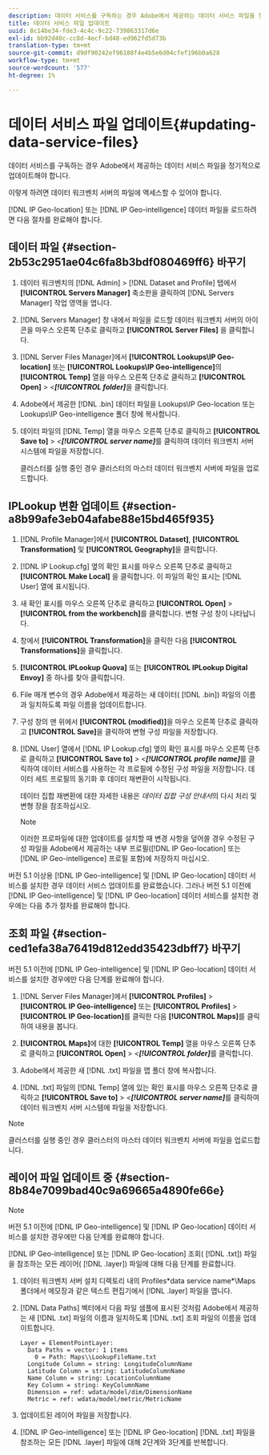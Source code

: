 ```yaml
---
description: 데이터 서비스를 구독하는 경우 Adobe에서 제공하는 데이터 서비스 파일을 정기적으로 업데이트해야 합니다.
title: 데이터 서비스 파일 업데이트
uuid: 8c14be34-fde3-4c4c-9c22-739863317d6e
exl-id: bb92d40c-cc8d-4ecf-bd48-ed962fd5d73b
translation-type: tm+mt
source-git-commit: d9df90242ef96188f4e4b5e6d04cfef196b0a628
workflow-type: tm+mt
source-wordcount: '577'
ht-degree: 1%

---
```


# 데이터 서비스 파일 업데이트{#updating-data-service-files}

데이터 서비스를 구독하는 경우 Adobe에서 제공하는 데이터 서비스 파일을 정기적으로 업데이트해야 합니다.

이렇게 하려면 데이터 워크벤치 서버의 파일에 액세스할 수 있어야 합니다.

[!DNL IP Geo-location] 또는 [!DNL IP Geo-intelligence] 데이터 파일을 로드하려면 다음 절차를 완료해야 합니다.

## 데이터 파일 {#section-2b53c2951ae04c6fa8b3bdf080469ff6} 바꾸기

1. 데이터 워크벤치의 [!DNL Admin] > [!DNL Dataset and Profile] 탭에서 **[!UICONTROL Servers Manager]** 축소판을 클릭하여 [!DNL Servers Manager] 작업 영역을 엽니다.

1. [!DNL Servers Manager] 창 내에서 파일을 로드할 데이터 워크벤치 서버의 아이콘을 마우스 오른쪽 단추로 클릭하고 **[!UICONTROL Server Files]** 을 클릭합니다.

1. [!DNL Server Files Manager]에서 **[!UICONTROL Lookups\IP Geo-location]** 또는 **[!UICONTROL Lookups\IP Geo-intelligence]**&#x200B;의 **[!UICONTROL Temp]** 열을 마우스 오른쪽 단추로 클릭하고 **[!UICONTROL Open]** > *&lt;**[!UICONTROL folder]***&#x200B;을 클릭합니다.

1. Adobe에서 제공한 [!DNL .bin] 데이터 파일을 Lookups\IP Geo-location 또는 Lookups\IP Geo-intelligence 폴더 창에 복사합니다.
1. 데이터 파일의 [!DNL Temp] 열을 마우스 오른쪽 단추로 클릭하고 **[!UICONTROL Save to]** > *&lt;**[!UICONTROL server name]***&#x200B;를 클릭하여 데이터 워크벤치 서버 시스템에 파일을 저장합니다.

   클러스터를 실행 중인 경우 클러스터의 마스터 데이터 워크벤치 서버에 파일을 업로드합니다.

## IPLookup 변환 업데이트 {#section-a8b99afe3eb04afabe88e15bd465f935}

1. [!DNL Profile Manager]에서 **[!UICONTROL Dataset]**, **[!UICONTROL Transformation]** 및 **[!UICONTROL Geography]**&#x200B;을 클릭합니다.

1. [!DNL IP Lookup.cfg] 옆의 확인 표시를 마우스 오른쪽 단추로 클릭하고 **[!UICONTROL Make Local]** 을 클릭합니다. 이 파일의 확인 표시는 [!DNL User] 열에 표시됩니다.

1. 새 확인 표시를 마우스 오른쪽 단추로 클릭하고 **[!UICONTROL Open]** > **[!UICONTROL from the workbench]**&#x200B;를 클릭합니다. 변형 구성 창이 나타납니다.

1. 창에서 **[!UICONTROL Transformation]**&#x200B;을 클릭한 다음 **[!UICONTROL Transformations]**&#x200B;을 클릭합니다.

1. **[!UICONTROL IPLookup Quova]** 또는 **[!UICONTROL IPLookup Digital Envoy]** 중 하나를 찾아 클릭합니다.

1. File 매개 변수의 경우 Adobe에서 제공하는 새 데이터( [!DNL .bin]) 파일의 이름과 일치하도록 파일 이름을 업데이트합니다.
1. 구성 창의 맨 위에서 **[!UICONTROL (modified)]**&#x200B;을 마우스 오른쪽 단추로 클릭하고 **[!UICONTROL Save]**&#x200B;을 클릭하여 변형 구성 파일을 저장합니다.

1. [!DNL User] 열에서 [!DNL IP Lookup.cfg] 옆의 확인 표시를 마우스 오른쪽 단추로 클릭하고 **[!UICONTROL Save to]** > *&lt;**[!UICONTROL profile name]***&#x200B;를 클릭하여 데이터 서비스를 사용하는 각 프로필에 수정된 구성 파일을 저장합니다. 데이터 세트 프로필의 동기화 후 데이터 재변환이 시작됩니다.

   데이터 집합 재변환에 대한 자세한 내용은 *데이터 집합 구성 안내서*&#x200B;의 다시 처리 및 변형 장을 참조하십시오.

   >[!NOTE]
   >
   >이러한 프로파일에 대한 업데이트를 설치할 때 변경 사항을 덮어쓸 경우 수정된 구성 파일을 Adobe에서 제공하는 내부 프로필([!DNL IP Geo-location] 또는 [!DNL IP Geo-intelligence] 프로필 포함)에 저장하지 마십시오.

버전 5.1 이상용 [!DNL IP Geo-intelligence] 및 [!DNL IP Geo-location] 데이터 서비스를 설치한 경우 데이터 서비스 업데이트를 완료했습니다. 그러나 버전 5.1 이전에 [!DNL IP Geo-intelligence] 및 [!DNL IP Geo-location] 데이터 서비스를 설치한 경우에는 다음 추가 절차를 완료해야 합니다.

## 조회 파일 {#section-ced1efa38a76419d812edd35423dbff7} 바꾸기

버전 5.1 이전에 [!DNL IP Geo-intelligence] 및 [!DNL IP Geo-location] 데이터 서비스를 설치한 경우에만 다음 단계를 완료해야 합니다.

1. [!DNL Server Files Manager]에서 **[!UICONTROL Profiles]** > **[!UICONTROL IP Geo-intelligence]** 또는 **[!UICONTROL Profiles]** > **[!UICONTROL IP Geo-location]**&#x200B;를 클릭한 다음 **[!UICONTROL Maps]**&#x200B;를 클릭하여 내용을 봅니다.

1. **[!UICONTROL Maps]**&#x200B;에 대한 **[!UICONTROL Temp]** 열을 마우스 오른쪽 단추로 클릭하고 **[!UICONTROL Open]** > *&lt;**[!UICONTROL folder]***&#x200B;를 클릭합니다.

1. Adobe에서 제공한 새 [!DNL .txt] 파일을 맵 폴더 창에 복사합니다.
1. [!DNL .txt] 파일의 [!DNL Temp] 열에 있는 확인 표시를 마우스 오른쪽 단추로 클릭하고 **[!UICONTROL Save to]** > *&lt;**[!UICONTROL server name]***&#x200B;를 클릭하여 데이터 워크벤치 서버 시스템에 파일을 저장합니다.

>[!NOTE]
>
>클러스터를 실행 중인 경우 클러스터의 마스터 데이터 워크벤치 서버에 파일을 업로드합니다.

## 레이어 파일 업데이트 중 {#section-8b84e7099bad40c9a69665a4890fe66e}

>[!NOTE]
>
>버전 5.1 이전에 [!DNL IP Geo-intelligence] 및 [!DNL IP Geo-location] 데이터 서비스를 설치한 경우에만 다음 단계를 완료해야 합니다.

[!DNL IP Geo-intelligence] 또는 [!DNL IP Geo-location] 조회( [!DNL .txt]) 파일을 참조하는 모든 레이어( [!DNL .layer]) 파일에 대해 다음 단계를 완료합니다.

1. 데이터 워크벤치 서버 설치 디렉토리 내의 Profiles\*data service name*\Maps 폴더에서 메모장과 같은 텍스트 편집기에서 [!DNL .layer] 파일을 엽니다.

1. [!DNL Data Paths] 벡터에서 다음 파일 샘플에 표시된 것처럼 Adobe에서 제공하는 새 [!DNL .txt] 파일의 이름과 일치하도록 [!DNL .txt] 조회 파일의 이름을 업데이트합니다.

   ```
   Layer = ElementPointLayer:
     Data Paths = vector: 1 items
       0 = Path: Maps\\LookupFileName.txt
     Longitude Column = string: LongitudeColumnName
     Latitude Column = string: LatitudeColumnName
     Name Column = string: LocationColumnName
     Key Column = string: KeyColumnName
     Dimension = ref: wdata/model/dim/DimensionName
     Metric = ref: wdata/model/metric/MetricName
   ```

1. 업데이트된 레이어 파일을 저장합니다.
1. [!DNL IP Geo-intelligence] 또는 [!DNL IP Geo-location] [!DNL .txt] 파일을 참조하는 모든 [!DNL .layer] 파일에 대해 2단계와 3단계를 반복합니다.
